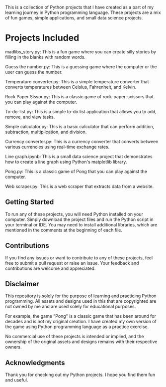 This is a collection of Python projects that I have created as a part of my learning journey in Python programming language. These projects are a mix of fun games, simple applications, and small data science projects.

# Projects Included
madlibs_story.py: This is a fun game where you can create silly stories by filling in the blanks with random words.

Guess the number.py: This is a guessing game where the computer or the user can guess the number.

Temperature converter.py: This is a simple temperature converter that converts temperatures between Celsius, Fahrenheit, and Kelvin.

Rock Paper Sissor.py: This is a classic game of rock-paper-scissors that you can play against the computer.

To-do-list.py: This is a simple to-do list application that allows you to add, remove, and view tasks.

Simple calculator.py: This is a basic calculator that can perform addition, subtraction, multiplication, and division.

Currency converter.py: This is a currency converter that converts between various currencies using real-time exchange rates.

Line graph.ipynb: This is a small data science project that demonstrates how to create a line graph using Python's matplotlib library.

Pong.py: This is a classic game of Pong that you can play against the computer.

Web scraper.py: This is a web scraper that extracts data from a website.

## Getting Started
To run any of these projects, you will need Python installed on your computer. Simply download the project files and run the Python script in your terminal or IDE. You may need to install additional libraries, which are mentioned in the comments at the beginning of each file.

## Contributions
If you find any issues or want to contribute to any of these projects, feel free to submit a pull request or raise an issue. Your feedback and contributions are welcome and appreciated.


## Disclaimer
This repository is solely for the purpose of learning and practicing Python programming. All assets and designs used in this that are copyrighted are not owned by me and are used solely for educational purposes.

For example, the game "Pong" is a classic game that has been around for decades and is not my original creation. I have created my own version of the game using Python programming language as a practice exercise.

No commercial use of these projects is intended or implied, and the ownership of the original assets and designs remains with their respective owners.

## Acknowledgments
Thank you for checking out my Python projects. I hope you find them fun and useful.
